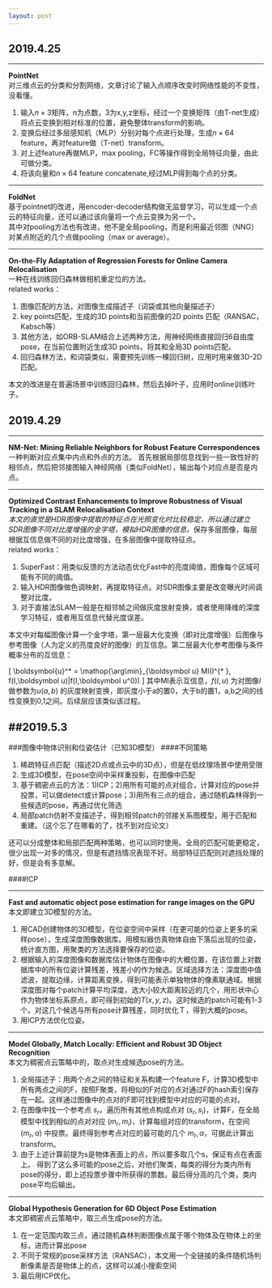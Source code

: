 ```yaml
---
layout: post
---
```

## 2019.4.25
-------
**PointNet**  
对三维点云的分类和分割网络，文章讨论了输入点顺序改变时网络性能的不变性，没看懂。
1. 输入$n\times3$矩阵，n为点数，3为x,y,z坐标，经过一个变换矩阵（由T-net生成）将点云变换到相对标准的位置，避免整体transform的影响。
2. 变换后经过多层感知机（MLP）分别对每个点进行处理，生成$n\times64$ feature，再对feature做（T-net）transform。
3. 对上述feature再做MLP，max pooling，FC等操作得到全局特征向量，由此可做分类。
4. 将该向量和$n\times64$ feature concatenate,经过MLP得到每个点的分类。

---
**FoldNet**  
基于pointnet的改进，用encoder-decoder结构做无监督学习，可以生成一个点云的特征向量，还可以通过该向量将一个点云变换为另一个。  
其中对pooling方法也有改进，他不是全局pooling，而是利用最近邻图（NNG）对某点附近的几个点做pooling（max or average）。

---
**On-the-Fly Adaptation of Regression Forests for Online Camera Relocalisation**  
一种在线训练回归森林做相机重定位的方法。  
related works：  
1. 图像匹配的方法，对图像生成描述子（词袋或其他向量描述子）  
2. key points匹配，生成的3D points和当前图像的2D points 匹配（RANSAC，Kabsch等）  
3. 其他方法，如ORB-SLAM结合上述两种方法，用神经网络直接回归6自由度pose，在当前位置附近生成3D points，将其和全局3D points匹配。  
4. 回归森林方法，和词袋类似，需要预先训练一棵回归树，应用时用来做3D-2D匹配。

本文的改进是在普遍场景中训练回归森林，然后去掉叶子，应用时online训练叶子。

## 2019.4.29
---
**NM-Net: Mining Reliable Neighbors for Robust Feature Correspondences**  
 一种判断对应点集中内点和外点的方法。 首先根据局部信息找到一些一致性好的相邻点，然后把邻接图输入神经网络（类似FoldNet），输出每个对应点是否是内点。

 ---
**Optimized Contrast Enhancements to Improve Robustness of Visual Tracking in a SLAM Relocalisation Context**  
<I>本文的直觉是HDR图像中提取的特征点在光照变化时比较稳定，所以通过建立SDR图像不同对比度增强的金字塔，模拟HDR图像的信息。</I>保存多层图像，每层根据互信息做不同的对比度增强，在多层图像中提取特征点。  
related works：
1. SuperFast：用类似反馈的方法动态优化Fast中的亮度阈值，图像每个区域可能有不同的阈值。
2. 输入HDR图像做色调映射，再提取特征点。对SDR图像主要是改变曝光时间调整对比度。
3. 对于直接法SLAM一般是在相邻帧之间做灰度放射变换，或者使用降维的深度学习特征，或者用互信息代替光度误差。  

本文中对每幅图像计算一个金字塔，第一层最大化变换（即对比度增强）后图像与参考图像（人为定义的亮度良好的图像）的互信息。第二层最大化参考图像与条件概率分布的互信息：

\[
\boldsymbol{u}^* = \mathop{\arg\min}_{\boldsymbol u} MI(I^{* }, f(I,\boldsymbol u)|f(I,\boldsymbol u^0))
\]
其中MI表示互信息，$f(I,u)$ 为对图像$I$ 做参数为$u(a,b)$ 的灰度映射变换，即灰度小于a的置0，大于b的置1，a,b之间的线性变换到0,1之间。后续层应该类似该过程。

##2019.5.3
---
###图像中物体识别和位姿估计（已知3D模型）
####不同策略
1. 稀疏特征点匹配（描述2D点或点云中的3D点），但是在低纹理场景中使用受限
2. 生成3D模型，在pose空间中采样重投影，在图像中匹配
3. 基于稠密点云的方法：1)ICP；2)用所有可能的点对组合，计算对应的pose并投票，可以做detect或计算pose；3)用所有三点的组合，通过随机森林得到一些候选的pose，再通过优化筛选
4. 局部patch仿射不变描述子，得到相邻patch的邻接关系图模型，用于匹配和重建。（这个忘了在哪看的了，找不到对应论文）

还可以分成整体和局部匹配两种策略，也可以同时使用。全局的匹配可能更稳定，很少出现一对多的情况，但是有遮挡情况表现不好。局部特征匹配则对遮挡处理的好，但是会有多意解。

####ICP


---
**Fast and automatic object pose estimation for range images on the GPU**  
本文即建立3D模型的方法。
1. 用CAD创建物体的3D模型，在位姿空间中采样（在更可能的位姿上更多的采样pose），生成深度图像数据库。用模拟器仿真物体自由下落后出现的位姿，统计直方图，用聚类的方法选择要保存的位姿。  
2. 根据输入的深度图像和数据库估计物体在图像中的大概位置，在该位置上对数据库中的所有位姿计算残差，残差小的作为候选。区域选择方法：深度图中值滤波，提取边缘，计算距离变换，得到可能表示单独物体的像素联通域。根据深度图对每个patch计算平均深度，选大小较大距离较近的几个，用形状中心作为物体坐标系原点，即可得到初始的$T(x,y,z)$。这时候选的patch可能有1-3个。对这几个候选与所有pose计算残差，同时优化Ｔ，得到大概的pose。
3. 用ICP方法优化位姿。

---
**Model Globally, Match Locally: Efficient and Robust 3D Object Recognition**   
本文为稠密点云策略中的，取点对生成候选pose的方法。
1. 全局描述子：用两个点之间的特征和关系构建一个feature F，计算3D模型中所有两点之间的F，按照F聚类，将相似的F对应的点对通过F的hash索引保存在一起。这样通过图像中的点对的F即可找到模型中对应的可能的点对。
2. 在图像中找一个参考点 $s_r$，遍历所有其他点构成点对 $(s_r,s_i)$，计算F，在全局模型中找到相似的点对对应 $(m_r,m_i)$，计算每组对应的transform，在空间 $(m_r,\alpha)$ 中投票。最终得到参考点对应的最可能的几个 $m_r,\alpha$，可据此计算出transform。
3. 由于上述计算前提为s是物体表面上的点，所以要多取几个s，保证有点在表面上。 得到了这么多可能的pose之后，对他们聚类，每类的得分为类内所有pose的得分，即上述投票步骤中所获得的票数。最后得分高的几个类，类内pose平均后输出。

---
**Global Hypothesis Generation for 6D Object Pose Estimation**  
本文即稠密点云策略中，取三点生成pose的方法。  
1. 在一定范围内取三点，通过随机森林判断图像点属于哪个物体及在物体上的坐标，进而计算出pose
2. 不同于常规的pose采样方法（RANSAC），本文用一个全链接的条件随机场判断像素是否是物体上的点，这样可以减小搜索空间
3. 最后用ICP优化。
